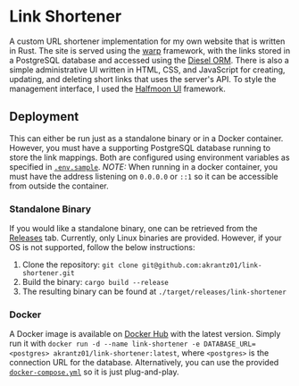 # Link Shortener
A custom URL shortener implementation for my own website that is written in Rust.
The site is served using the [warp](https://github.com/seanmonstar/warp) framework, with the links stored in a PostgreSQL database and accessed using the [Diesel ORM](https://github.com/diesel-rs/diesel).
There is also a simple administrative UI written in HTML, CSS, and JavaScript for creating, updating, and deleting short links that uses the server's API.
To style the management interface, I used the [Halfmoon UI](https://github.com/halfmoonui/halfmoon) framework.

## Deployment
This can either be run just as a standalone binary or in a Docker container.
However, you must have a supporting PostgreSQL database running to store the link mappings.
Both are configured using environment variables as specified in [`.env.sample`](/.env.sample).
*NOTE:* When running in a docker container, you must have the address listening on `0.0.0.0` or `::1` so it can be accessible from outside the container.

### Standalone Binary
If you would like a standalone binary, one can be retrieved from the [Releases]() tab.
Currently, only Linux binaries are provided.
However, if your OS is not supported, follow the below instructions:
1. Clone the repository: `git clone git@github.com:akrantz01/link-shortener.git`
1. Build the binary: `cargo build --release`
1. The resulting binary can be found at `./target/releases/link-shortener`

### Docker
A Docker image is available on [Docker Hub](https://hub.docker.com/r/akrantz01/link-shortener) with the latest version.
Simply run it with `docker run -d --name link-shortener -e DATABASE_URL=<postgres> akrantz01/link-shortener:latest`, where `<postgres>` is the connection URL for the database.
Alternatively, you can use the provided [`docker-compose.yml`](docker-compose.yml) so it is just plug-and-play.
